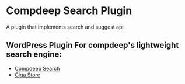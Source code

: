 # Compdeep Search Plugin

A plugin that implements search and suggest api

## WordPress Plugin For compdeep's lightweight search engine:

- [Compdeep Search](https://compdeep.com/search)
- [Giga Store](https://giga.store)

